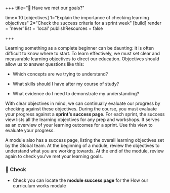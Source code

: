 +++
title="🎯 Have we met our goals?"

time= 10
[objectives]
    1="Explain the importance of checking learning objectives"
    2="Check the success criteria for a sprint week"
[build]
  render = 'never'
  list = 'local'
  publishResources = false

+++

Learning something as a complete beginner can be daunting: it is often difficult to know where to start. To learn effectively, we must set clear and measurable learning objectives to direct our education. Objectives should allow us to answer questions like this:

- Which concepts are we trying to understand?

- What skills should I have after my course of study?

- What evidence do I need to demonstrate my understanding?

With clear objectives in mind, we can continually evaluate our progress by checking against these objectives. During the course, you must evaluate your progress against a **sprint’s success page**. For each sprint, the success view lists all the learning objectives for any prep and workshops. It serves as an overview of your learning outcomes for a sprint. Use this view to evaluate your progress.

A module also has a success page, listing the overall learning objectives set by the Global team. At the beginning of a module, review the objectives to understand what you are working towards. At the end of the module, review again to check you've met your learning goals.

### 📝 Check

- Check you can locate the **module success page** for the How our curriculum works module
